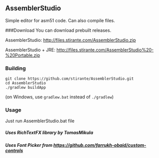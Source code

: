 ## AssemblerStudio
Simple editor for asm51 code. Can also compile files.

###Download
You can download prebuilt releases.

AssemblerStudio: http://files.stirante.com/AssemblerStudio.zip

AssemblerStudio + JRE: http://files.stirante.com/AssemblerStudio%20-%20Portable.zip

### Building
    git clone https://github.com/stirante/AssemblerStudio.git
    cd AssemblerStudio
    ./gradlew buildApp
(on Windows, use `gradlew.bat` instead of `./gradlew`)

### Usage
Just run AssemblerStudio.bat file
    
##### Uses RichTextFX library by TomasMikula
##### Uses Font Picker from https://github.com/farrukh-obaid/custom-controls
